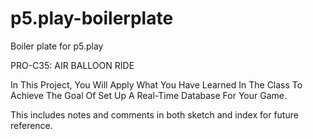 # p5.play-boilerplate
Boiler plate for p5.play

PRO-C35: AIR BALLOON RIDE

In This Project, You Will Apply What You Have Learned In The Class To Achieve The Goal Of Set Up A Real-Time Database For Your Game.

This includes notes and comments in both sketch and index for future reference.